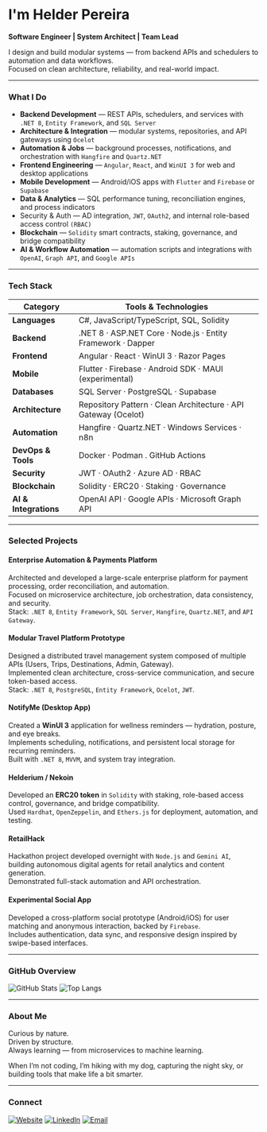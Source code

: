 # I'm Helder Pereira

**Software Engineer | System Architect | Team Lead**

I design and build modular systems — from backend APIs and schedulers to automation and data workflows.  
Focused on clean architecture, reliability, and real-world impact.

---

### What I Do
- **Backend Development** — REST APIs, schedulers, and services with `.NET 8`, `Entity Framework`, and `SQL Server`
- **Architecture & Integration** — modular systems, repositories, and API gateways using `Ocelot`
- **Automation & Jobs** — background processes, notifications, and orchestration with `Hangfire` and `Quartz.NET`
- **Frontend Engineering** — `Angular`, `React`, and `WinUI 3` for web and desktop applications
- **Mobile Development** — Android/iOS apps with `Flutter` and `Firebase` or `Supabase`
- **Data & Analytics** — SQL performance tuning, reconciliation engines, and process indicators
- Security & Auth — AD integration, `JWT`, `OAuth2`, and internal role-based access control `(RBAC)`
- **Blockchain** — `Solidity` smart contracts, staking, governance, and bridge compatibility
- **AI & Workflow Automation** — automation scripts and integrations with `OpenAI`, `Graph API`, and `Google APIs`

---

### Tech Stack

| Category | Tools & Technologies |
|-----------|----------------------|
| **Languages** | C#, JavaScript/TypeScript, SQL, Solidity |
| **Backend** | .NET 8 · ASP.NET Core · Node.js · Entity Framework · Dapper |
| **Frontend** | Angular · React · WinUI 3 · Razor Pages |
| **Mobile** | Flutter · Firebase · Android SDK · MAUI (experimental) |
| **Databases** | SQL Server · PostgreSQL · Supabase |
| **Architecture** | Repository Pattern · Clean Architecture · API Gateway (Ocelot) |
| **Automation** | Hangfire · Quartz.NET · Windows Services · n8n |
| **DevOps & Tools** | Docker · Podman . GitHub Actions |
| **Security** | JWT · OAuth2 · Azure AD · RBAC |
| **Blockchain** | Solidity · ERC20 · Staking · Governance |
| **AI & Integrations** | OpenAI API · Google APIs · Microsoft Graph API |

---

### Selected Projects

#### Enterprise Automation & Payments Platform
Architected and developed a large-scale enterprise platform for payment processing, order reconciliation, and automation.  
Focused on microservice architecture, job orchestration, data consistency, and security.  
Stack: `.NET 8`, `Entity Framework`, `SQL Server`, `Hangfire`, `Quartz.NET`, and `API Gateway`.

#### Modular Travel Platform Prototype
Designed a distributed travel management system composed of multiple APIs (Users, Trips, Destinations, Admin, Gateway).  
Implemented clean architecture, cross-service communication, and secure token-based access.  
Stack: `.NET 8`, `PostgreSQL`, `Entity Framework`, `Ocelot`, `JWT`.

#### NotifyMe (Desktop App)
Created a **WinUI 3** application for wellness reminders — hydration, posture, and eye breaks.  
Implements scheduling, notifications, and persistent local storage for recurring reminders.  
Built with `.NET 8`, `MVVM`, and system tray integration.

#### Helderium / Nekoin
Developed an **ERC20 token** in `Solidity` with staking, role-based access control, governance, and bridge compatibility.  
Used `Hardhat`, `OpenZeppelin`, and `Ethers.js` for deployment, automation, and testing.

#### RetailHack
Hackathon project developed overnight with `Node.js` and `Gemini AI`, building autonomous digital agents for retail analytics and content generation.  
Demonstrated full-stack automation and API orchestration.

#### Experimental Social App
Developed a cross-platform social prototype (Android/iOS) for user matching and anonymous interaction, backed by `Firebase`.  
Includes authentication, data sync, and responsive design inspired by swipe-based interfaces.

---

### GitHub Overview
![GitHub Stats](https://github-readme-stats.vercel.app/api?username=hplive&show_icons=true&count_private=true&include_all_commits=true&theme=github_dark)
![Top Langs](https://github-readme-stats.vercel.app/api/top-langs/?username=hplive&layout=compact&theme=github_dark)

---

### About Me
Curious by nature.  
Driven by structure.  
Always learning — from microservices to machine learning.  

When I’m not coding, I’m hiking with my dog, capturing the night sky, or building tools that make life a bit smarter.

---

### Connect
[![Website](https://img.shields.io/badge/Website-helderpereira.dev-000000?style=flat&logo=vercel)](https://helderpereira.dev)
[![LinkedIn](https://img.shields.io/badge/LinkedIn-Helder%20Pereira-0077B5?style=flat&logo=linkedin)](https://linkedin.com/in/helderpereira)
[![Email](https://img.shields.io/badge/Email-hplive%40hotmail.com-1a1a1a?style=flat&logo=gmail)](mailto:hplive@hotmail.com)
